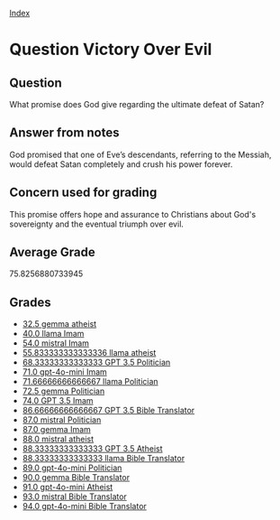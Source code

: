 
[Index](../../index.md)
# Question Victory Over Evil
## Question
What promise does God give regarding the ultimate defeat of Satan?

## Answer from notes
God promised that one of Eve’s descendants, referring to the Messiah, would defeat Satan completely and crush his power forever.

## Concern used for grading
This promise offers hope and assurance to Christians about God's sovereignty and the eventual triumph over evil.

## Average Grade
75.8256880733945

## Grades
 * [32.5 gemma atheist](../answers/gemma_atheist/Victory_Over_Evil.md)
 * [40.0 llama Imam](../answers/llama_Imam/Victory_Over_Evil.md)
 * [54.0 mistral Imam](../answers/mistral_Imam/Victory_Over_Evil.md)
 * [55.833333333333336 llama atheist](../answers/llama_atheist/Victory_Over_Evil.md)
 * [68.33333333333333 GPT 3.5 Politician](../answers/GPT_3.5_Politician/Victory_Over_Evil.md)
 * [71.0 gpt-4o-mini Imam](../answers/gpt-4o-mini_Imam/Victory_Over_Evil.md)
 * [71.66666666666667 llama Politician](../answers/llama_Politician/Victory_Over_Evil.md)
 * [72.5 gemma Politician](../answers/gemma_Politician/Victory_Over_Evil.md)
 * [74.0 GPT 3.5 Imam](../answers/GPT_3.5_Imam/Victory_Over_Evil.md)
 * [86.66666666666667 GPT 3.5 Bible Translator](../answers/GPT_3.5_Bible_Translator/Victory_Over_Evil.md)
 * [87.0 mistral Politician](../answers/mistral_Politician/Victory_Over_Evil.md)
 * [87.0 gemma Imam](../answers/gemma_Imam/Victory_Over_Evil.md)
 * [88.0 mistral atheist](../answers/mistral_atheist/Victory_Over_Evil.md)
 * [88.33333333333333 GPT 3.5 Atheist](../answers/GPT_3.5_Atheist/Victory_Over_Evil.md)
 * [88.33333333333333 llama Bible Translator](../answers/llama_Bible_Translator/Victory_Over_Evil.md)
 * [89.0 gpt-4o-mini Politician](../answers/gpt-4o-mini_Politician/Victory_Over_Evil.md)
 * [90.0 gemma Bible Translator](../answers/gemma_Bible_Translator/Victory_Over_Evil.md)
 * [91.0 gpt-4o-mini Atheist](../answers/gpt-4o-mini_Atheist/Victory_Over_Evil.md)
 * [93.0 mistral Bible Translator](../answers/mistral_Bible_Translator/Victory_Over_Evil.md)
 * [94.0 gpt-4o-mini Bible Translator](../answers/gpt-4o-mini_Bible_Translator/Victory_Over_Evil.md)
